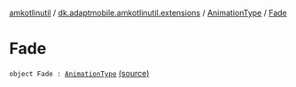 [amkotlinutil](../../index.md) / [dk.adaptmobile.amkotlinutil.extensions](../index.md) / [AnimationType](index.md) / [Fade](./-fade.md)

# Fade

`object Fade : `[`AnimationType`](index.md) [(source)](https://github.com/adaptmobile-organization/amkotlinutil/tree/master/amkotlinutil/amkotlinutil/src/main/java/dk/adaptmobile/amkotlinutil/extensions/ConductorExtensions.kt#L35)